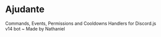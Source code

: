 # Ajudante
Commands, Events, Permissions and Cooldowns Handlers for Discord.js v14 bot ~ Made by Nathaniel
